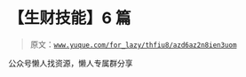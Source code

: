 # 【生财技能】6 篇

> 原文：[`www.yuque.com/for_lazy/thfiu8/azd6az2n8ien3uom`](https://www.yuque.com/for_lazy/thfiu8/azd6az2n8ien3uom)

<ne-p id="uca75754e" data-lake-id="uca75754e"><ne-text id="u89db259a">公众号懒人找资源，懒人专属群分享</ne-text></ne-p>
